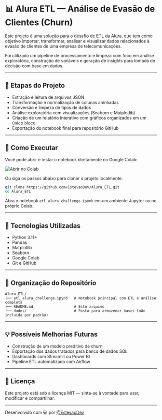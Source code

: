# 📊 Alura ETL — Análise de Evasão de Clientes (Churn)

Este projeto é uma solução para o desafio de ETL da Alura, que tem como objetivo importar, transformar, analisar e visualizar dados relacionados à evasão de clientes de uma empresa de telecomunicações.

Foi utilizado um pipeline de processamento e limpeza com foco em análise exploratória, construção de variáveis e geração de insights para tomada de decisão com base em dados.

---

## 🧩 Etapas do Projeto

- Extração e leitura de arquivos JSON
- Transformação e normalização de colunas aninhadas
- Conversão e limpeza de tipos de dados
- Análise exploratória com visualizações (Seaborn e Matplotlib)
- Criação de um relatório interativo com gráficos organizados em um único bloco
- Exportação do notebook final para repositório GitHub

---

## 🚀 Como Executar

Você pode abrir e testar o notebook diretamente no Google Colab:

[![Abrir no Colab](https://colab.research.google.com/assets/colab-badge.svg)](https://colab.research.google.com/github/EstevaoDev/Alura_ETL/blob/main/etl_alura_challenge.ipynb)

Ou siga os passos abaixo para clonar o projeto localmente:

```bash
git clone https://github.com/EstevaoDev/Alura_ETL.git
cd Alura_ETL
```

Abra o notebook `etl_alura_challenge.ipynb` em um ambiente Jupyter ou no próprio Colab.

---

## 🧪 Tecnologias Utilizadas

- Python 3.11+
- Pandas
- Matplotlib
- Seaborn
- Google Colab
- Git e GitHub

---

## 📌 Organização do Repositório

```
Alura_ETL/
├── etl_alura_challenge.ipynb   # Notebook principal com ETL e análise completa
├── README.md                   # Este arquivo
└── dados/                      # Pasta para armazenar bases (não incluída por padrão)
```

---

## 💡 Possíveis Melhorias Futuras

- Construção de um modelo preditivo de churn
- Exportação dos dados tratados para banco de dados SQL
- Dashboards com Streamlit ou Power BI
- Pipeline ETL automatizado com Airflow

---

## 📄 Licença

Este projeto está sob a licença MIT — sinta-se à vontade para usar, modificar e compartilhar.

---

Desenvolvido com 💻 por [@EstevaoDev](https://github.com/EstevaoDev)
```
